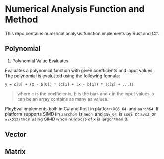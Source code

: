 # Numerical Analysis Function and Method

This repo contains numerical analysis function implements by Rust and C#.

## Polynomial

1. Polynomial Value Evaluates

Evaluates a polynomial function with given coefficients and input values. The polynomial is evaluated using the following formula:

`y = c[0] + (x - b[0]) * (c[1] + (x - b[1]) * (c[2] + ...))`

> where c is the coefficients, b is the bias and x in the input values. x can be an array contains as many as values.

PloyEval implements both in C# and Rust in platform `X86_64 `and `aarch64`. If platform supports SIMD (in `aarch64 `is `neon `and `x86_64 `is `sse2 `or `avx2 `or `avx512`) then using SIMD when numbers of x is larger than 8.

## Vector

## Matrix
